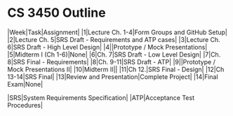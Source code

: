 # CS 3450 Outline

|Week|Task|Assignment|
|1|Lecture Ch. 1-4|Form Groups and GitHub Setup|
|2|Lecture Ch. 5|SRS Draft - Requirements and ATP cases|
|3|Lecture Ch. 6|SRS Draft - High Level Design|
|4||Prototype / Mock Presentations|
|5|Midterm I (Ch 1-6)|None|
|6|Ch. 7|SRS Draft - Low Level Design|
|7|Ch. 8|SRS Final - Requirements|
|8|Ch. 9-11|SRS Draft - ATP|
|9||Prototype / Mock Presentations II|
|10|Midterm II||
|11|Ch 12.|SRS Final - Design|
|12|Ch 13-14|SRS Final|
|13|Review and Presentation|Complete Project|
|14|Final Exam|None|

|SRS|System Requirements Specification|
|ATP|Acceptance Test Procedures|
